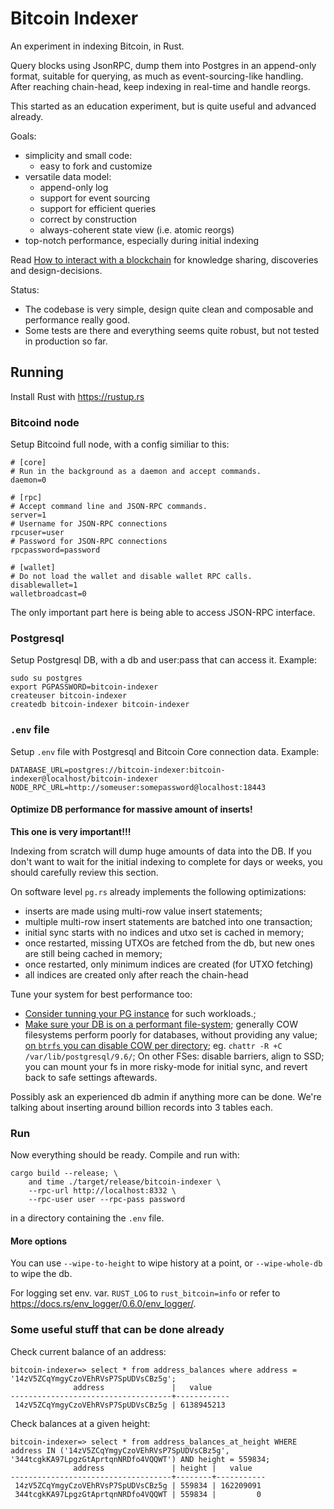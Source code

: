 # Bitcoin Indexer

An experiment in indexing Bitcoin, in Rust.

Query blocks using JsonRPC, dump them into Postgres in an append-only format,
suitable for querying, as much as event-sourcing-like handling. After reaching
chain-head, keep indexing in real-time and handle reorgs.

This started as an education experiment, but is quite useful and advanced already.


Goals:

* simplicity and small code:
    * easy to fork and customize
* versatile data model:
    * append-only log
    * support for event sourcing
    * support for efficient queries
    * correct by construction
    * always-coherent state view (i.e. atomic reorgs)
* top-notch performance, especially during initial indexing

Read [How to interact with a blockchain](https://dpc.pw/rust-bitcoin-indexer-how-to-interact-with-a-blockchain) for knowledge sharing, discoveries and design-decisions.

Status:
* The codebase is very simple, design quite clean and composable and performance really good.
* Some tests are there and everything seems quite robust, but not tested in production so far. 


## Running

Install Rust with https://rustup.rs


### Bitcoind node

Setup Bitcoind full node, with a config similiar to this:

```
# [core]
# Run in the background as a daemon and accept commands.
daemon=0

# [rpc]
# Accept command line and JSON-RPC commands.
server=1
# Username for JSON-RPC connections
rpcuser=user
# Password for JSON-RPC connections
rpcpassword=password

# [wallet]
# Do not load the wallet and disable wallet RPC calls.
disablewallet=1
walletbroadcast=0
```

The only important part here is being able to access JSON-RPC interface.

### Postgresql

Setup Postgresql DB, with a db and user:pass that can access it. Example:

```
sudo su postgres
export PGPASSWORD=bitcoin-indexer
createuser bitcoin-indexer
createdb bitcoin-indexer bitcoin-indexer
```

### `.env` file

Setup `.env` file with Postgresql and Bitcoin Core connection data. Example:

```
DATABASE_URL=postgres://bitcoin-indexer:bitcoin-indexer@localhost/bitcoin-indexer
NODE_RPC_URL=http://someuser:somepassword@localhost:18443
```

#### Optimize DB performance for massive amount of inserts!

**This one is very important!!!**

Indexing from scratch will dump huge amounts of data into the DB.
If you don't want to wait for the initial indexing to complete for days or weeks,
you should carefully review this section.

On software level `pg.rs` already implements the following optimizations:

* inserts are made using multi-row value insert statements;
* multiple multi-row insert statements are batched into one transaction;
* initial sync starts with no indices and utxo set is cached in memory;
* once restarted, missing UTXOs are fetched from the db, but new ones
  are still being cached in memory;
* once restarted, only minimum indices are created (for UTXO fetching)
* all indices are created only after reach the chain-head

Tune your system for best performance too:

* [Consider tunning your PG instance][tune-psql] for such workloads.;
* [Make sure your DB is on a performant file-system][perf-fs]; generally COW filesystems perform poorly
  for databases, without providing any value; [on `btrfs` you can disable COW per directory][chattr];
  eg. `chattr -R +C /var/lib/postgresql/9.6/`; On other FSes: disable barriers, align to SSD; you can
  mount your fs in more risky-mode for initial sync, and revert back to safe settings
  aftewards.

[perf-fs]: https://www.slideshare.net/fuzzycz/postgresql-on-ext4-xfs-btrfs-and-zfs
[tune-psql]: https://stackoverflow.com/questions/12206600/how-to-speed-up-insertion-performance-in-postgresql
[chattr]: https://www.kossboss.com/btrfs-disabling-cow-on-a-file-or-directory-nodatacow/

Possibly ask an experienced db admin if anything more can be done. We're talking
about inserting around billion records into 3 tables each.

### Run

Now everything should be ready. Compile and run with:

```
cargo build --release; \
	and time ./target/release/bitcoin-indexer \
	--rpc-url http://localhost:8332 \
	--rpc-user user --rpc-pass password
```

in a directory containing the `.env` file.

#### More options

You can use `--wipe-to-height` to wipe history at a point, or `--wipe-whole-db` to wipe the db.

For logging set env. var. `RUST_LOG` to `rust_bitcoin=info` or refer to https://docs.rs/env_logger/0.6.0/env_logger/.


### Some useful stuff that can be done already

Check current balance of an address:

```
bitcoin-indexer=> select * from address_balances where address = '14zV5ZCqYmgyCzoVEhRVsP7SpUDVsCBz5g';                                                                                                                                          
              address               |   value
------------------------------------+------------
 14zV5ZCqYmgyCzoVEhRVsP7SpUDVsCBz5g | 6138945213
```

Check balances at a given height:

```
bitcoin-indexer=> select * from address_balances_at_height WHERE address IN ('14zV5ZCqYmgyCzoVEhRVsP7SpUDVsCBz5g', '344tcgkKA97LpgzGtAprtqnNRDfo4VQQWT') AND height = 559834;
              address               | height |   value   
------------------------------------+--------+-----------
 14zV5ZCqYmgyCzoVEhRVsP7SpUDVsCBz5g | 559834 | 162209091
 344tcgkKA97LpgzGtAprtqnNRDfo4VQQWT | 559834 |         0
```
